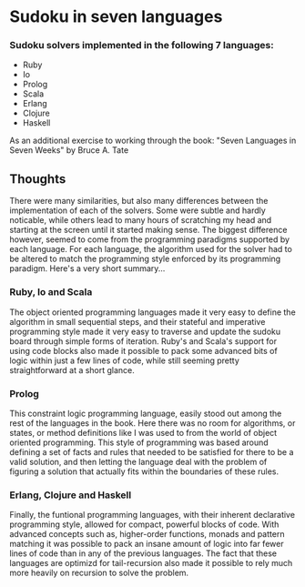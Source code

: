 Sudoku in seven languages
=========================

### Sudoku solvers implemented in the following 7 languages:
- Ruby
- Io
- Prolog
- Scala
- Erlang
- Clojure
- Haskell

As an additional exercise to working through the book: "Seven Languages in Seven Weeks" by Bruce A. Tate


Thoughts
--------
There were many similarities, but also many differences between the implementation of each of the solvers. Some were subtle and hardly noticable, while others lead to many hours of scratching my head and starting at the screen until it started making sense. The biggest difference however, seemed to come from the programming paradigms supported by each language. For each language, the algorithm used for the solver had to be altered to match the programming style enforced by its programming paradigm. Here's a very short summary...

### Ruby, Io and Scala
The object oriented programming languages made it very easy to define the algorithm in small sequential steps, and their stateful and imperative programming style made it very easy to traverse and update the sudoku board through simple forms of iteration. Ruby's and Scala's support for using code blocks also made it possible to pack some advanced bits of logic within just a few lines of code, while still seeming pretty straightforward at a short glance.

### Prolog
This constraint logic programming language, easily stood out among the rest of the languages in the book. Here there was no room for algorithms, or states, or method definitions like I was used to from the world of object oriented programming. This style of programming was based around defining a set of facts and rules that needed to be satisfied for there to be a valid solution, and then letting the language deal with the problem of figuring a solution that actually fits within the boundaries of these rules.

### Erlang, Clojure and Haskell
Finally, the funtional programming languages, with their inherent declarative programming style, allowed for compact, powerful blocks of code. With advanced concepts such as, higher-order functions, monads and pattern matching it was possible to pack an insane amount of logic into far fewer lines of code than in any of the previous languages. The fact that these languages are optimizd for tail-recursion also made it possible to rely much more heavily on recursion to solve the problem.
